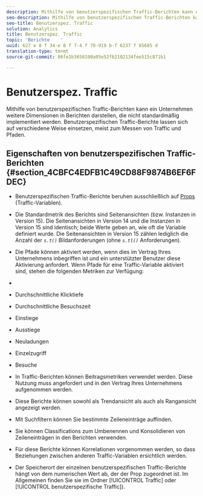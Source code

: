 ```yaml
---
description: Mithilfe von benutzerspezifischen Traffic-Berichten kann ein Unternehmen weitere Dimensionen in Berichten darstellen, die nicht standardmäßig implementiert werden. Benutzerspezifischen Traffic-Berichte lassen sich auf verschiedene Weise einsetzen, meist zum Messen von Traffic und Pfaden.
seo-description: Mithilfe von benutzerspezifischen Traffic-Berichten kann ein Unternehmen weitere Dimensionen in Berichten darstellen, die nicht standardmäßig implementiert werden. Benutzerspezifischen Traffic-Berichte lassen sich auf verschiedene Weise einsetzen, meist zum Messen von Traffic und Pfaden.
seo-title: Benutzerspez. Traffic
solution: Analytics
title: Benutzerspez. Traffic
topic: 'Berichte    '
uuid: 627 e 8 f 34-e 8 f 7-4 f 79-919 b-f 6237 f 85685 d
translation-type: tm+mt
source-git-commit: 86fe1b3650100a05e52fb2102134fee515c871b1

---
```



# Benutzerspez. Traffic

Mithilfe von benutzerspezifischen Traffic-Berichten kann ein Unternehmen weitere Dimensionen in Berichten darstellen, die nicht standardmäßig implementiert werden. Benutzerspezifischen Traffic-Berichte lassen sich auf verschiedene Weise einsetzen, meist zum Messen von Traffic und Pfaden.

## Eigenschaften von benutzerspezifischen Traffic-Berichten {#section_4CBFC4EDFB1C49CD88F9874B6EF6FDEC}

* Benutzerspezifischen Traffic-Berichte beruhen ausschließlich auf [Props](https://marketing.adobe.com/resources/help/en_US/sc/implement/index.html?f=c_propn) (Traffic-Variablen).
* Die Standardmetrik des Berichts sind Seitenansichten (bzw. Instanzen in Version 15). Die Seitenansichten in Version 14 und die Instanzen in Version 15 sind identisch; beide Werte geben an, wie oft die Variable definiert wurde. Die Seitenansichten in Version 15 zählen lediglich die Anzahl der *`s.t()`* Bildanforderungen (ohne *`s.tl()`* Anforderungen).

* Die Pfade können aktiviert werden, wenn dies im Vertrag Ihres Unternehmens inbegriffen ist und ein unterstützter Benutzer diese Aktivierung anfordert. Wenn Pfade für eine Traffic-Variable aktiviert sind, stehen die folgenden Metriken zur Verfügung:
* 

   * Durchschnittliche Klicktiefe
   * Durchschnittliche Besuchszeit
   * Einstiege
   * Ausstiege
   * Neuladungen
   * Einzelzugriff
   * Besuche

* In Traffic-Berichten können Beitragsmetriken verwendet werden. Diese Nutzung muss angefordert und in den Vertrag Ihres Unternehmens aufgenommen werden.
* Diese Berichte können sowohl als Trendansicht als auch als Rangansicht angezeigt werden.
* Mit Suchfiltern können Sie bestimmte Zeileneinträge auffinden.
* Sie können Classifications zum Umbenennen und Konsolidieren von Zeileneinträgen in den Berichten verwenden.
* Für diese Berichte können Korrelationen vorgenommen werden, so dass Beziehungen zwischen anderen Traffic-Variablen ersichtlich werden.
* Der Speicherort der einzelnen benutzerspezifischen Traffic-Berichte hängt von dem numerischen Wert ab, der der Prop zugeordnet ist. Im Allgemeinen finden Sie sie im Ordner [!UICONTROL Traffic] oder [!UICONTROL benutzerspezifische Traffic]).

